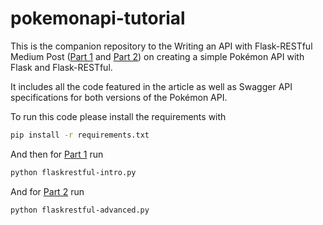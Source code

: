 # pokemonapi-tutorial
This is the companion repository to the Writing an API with Flask-RESTful Medium Post ([Part 1](https://medium.com/@hdantas/writing-an-api-with-flask-restful-part-1-61b0e26e0e5b) and [Part 2](https://medium.com/@hdantas/writing-an-api-with-flask-restful-part-2-93a0dfcd54a7)) on creating a simple Pokémon API with Flask and Flask-RESTful.

It includes all the code featured in the article as well as Swagger API specifications for both versions of the Pokémon API.

To run this code please install the requirements with
```sh
pip install -r requirements.txt
```

And then for [Part 1](https://medium.com/@hdantas/writing-an-api-with-flask-restful-part-1-61b0e26e0e5b) run
```sh
python flaskrestful-intro.py
```

And for [Part 2](https://medium.com/@hdantas/writing-an-api-with-flask-restful-part-2-93a0dfcd54a7) run
```sh
python flaskrestful-advanced.py
```

